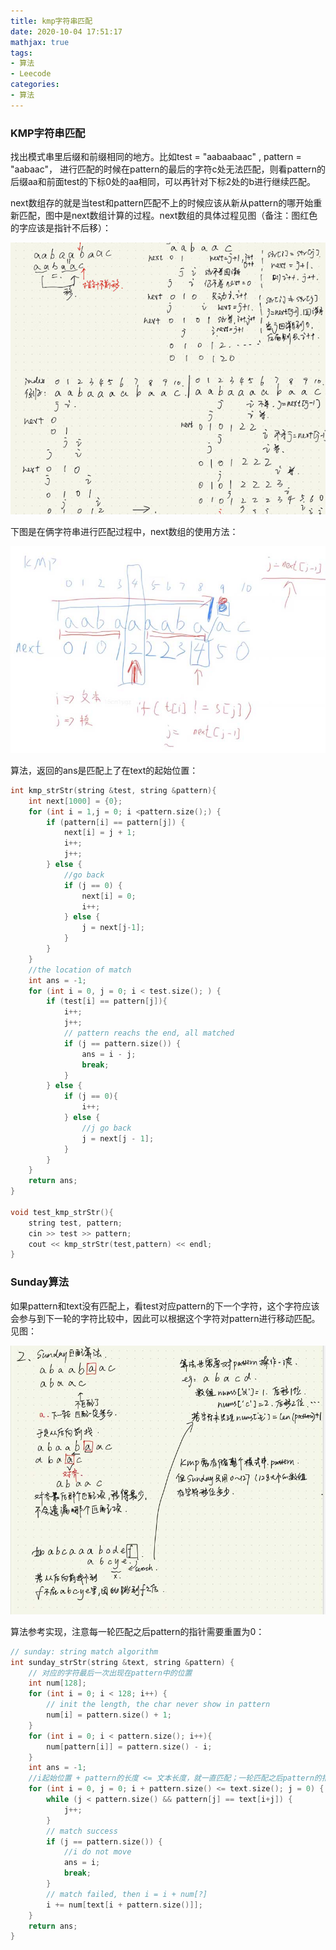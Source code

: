 ```yaml
---
title: kmp字符串匹配
date: 2020-10-04 17:51:17
mathjax: true
tags:
- 算法
- Leecode
categories:
- 算法
---
```




### KMP字符串匹配

找出模式串里后缀和前缀相同的地方。比如test = "aabaabaac" , pattern = "aabaac"， 进行匹配的时候在pattern的最后的字符c处无法匹配，则看pattern的后缀aa和前面test的下标0处的aa相同，可以再针对下标2处的b进行继续匹配。

next数组存的就是当test和pattern匹配不上的时候应该从新从pattern的哪开始重新匹配，图中是next数组计算的过程。next数组的具体过程见图（备注：图红色的字应该是指针不后移）：

![20201004_str_KMP](/images/20201004_str_KMP.jpg)

下图是在俩字符串进行匹配过程中，next数组的使用方法：

![20201004str_KMP1](/images/20201004str_KMP1.jpg)



算法，返回的ans是匹配上了在text的起始位置：

```c++
int kmp_strStr(string &test, string &pattern){
    int next[1000] = {0};
    for (int i = 1,j = 0; i <pattern.size();) {
        if (pattern[i] == pattern[j]) {
            next[i] = j + 1;
            i++;
            j++;
        } else {
            //go back
            if (j == 0) {
                next[i] = 0;
                i++;
            } else {
                j = next[j-1];
            }
        }
    }
    //the location of match
    int ans = -1;
    for (int i = 0, j = 0; i < test.size(); ) {
        if (test[i] == pattern[j]){
            i++;
            j++;
            // pattern reachs the end, all matched
            if (j == pattern.size()) {
                ans = i - j;
                break;
            }
        } else {
            if (j == 0){
                i++;
            } else {
                //j go back
                j = next[j - 1];
            }
        }
    }
    return ans;
}

void test_kmp_strStr(){
    string test, pattern;
    cin >> test >> pattern;
    cout << kmp_strStr(test,pattern) << endl;
}
```



### Sunday算法

如果pattern和text没有匹配上，看test对应pattern的下一个字符，这个字符应该会参与到下一轮的字符比较中，因此可以根据这个字符对pattern进行移动匹配。见图：

![20201004Sunday_algorithm](/images/20201004Sunday_algorithm.jpg)



算法参考实现，注意每一轮匹配之后pattern的指针需要重置为0：

```c++
// sunday: string match algorithm
int sunday_strStr(string &text, string &pattern) {
    // 对应的字符最后一次出现在pattern中的位置
    int num[128];
    for (int i = 0; i < 128; i++) {
        // init the length, the char never show in pattern
        num[i] = pattern.size() + 1;
    }
    for (int i = 0; i < pattern.size(); i++){
        num[pattern[i]] = pattern.size() - i;
    }
    int ans = -1;
    //i起始位置 + pattern的长度 <= 文本长度，就一直匹配；一轮匹配之后pattern的指针重置为0
    for (int i = 0, j = 0; i + pattern.size() <= text.size(); j = 0) {
        while (j < pattern.size() && pattern[j] == text[i+j]) {
            j++;
        }
        // match success
        if (j == pattern.size()) {
            //i do not move
            ans = i;
            break;
        }
        // match failed, then i = i + num[?]
        i += num[text[i + pattern.size()]];
    }
    return ans;
}
```

